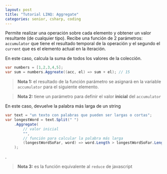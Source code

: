 ```yaml
---
layout: post
title: "Tutorial LINQ: Aggregate"
categories: senior, csharp, coding
---
```


Permite realizar una operación sobre cada <!--more-->elemento y obtener un valor resultante (de cualquier tipo). Recibe una función de 2 parámetros: `accumulator` que tiene el resultado temporal de la operación y el segundo el `current` que es el elemento actual en la iteración.

En este caso, calcula la suma de todos los valores de la colección.

```csharp
var numbers = [1,2,3,4,5];
var sum = numbers.Aggreate((acc, el) => sum + el); // 15
```

> **Nota 1:** el resultado de la función parámetro se asignará en la variable `accumulator` para el siguiente elemento.

> **Nota 2:** tiene un parámetro para definir el valor **inicial** del `accumulator`

En este caso, devuelve la palabra más larga de un string

```csharp
var text = "un texto con palabras que pueden ser largas o cortas";
var longestWord = text.Split(" ")
    .Aggregate(
        // valor inicial
        "",
        // función para calcular la palabra más larga
        (longestWordSoFar, word) => word.Length > longestWordSoFar.Length ? word : longestWordSoFar
    );
```

.

> **Nota 3:** es la función equivalente al `reduce` de javascript
